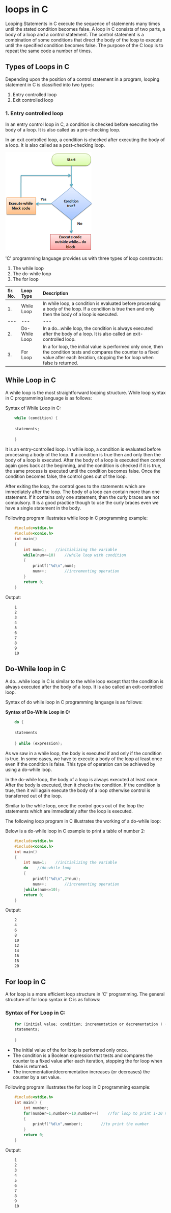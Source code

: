 # loops in C

Looping Statements in C execute the sequence of statements many times until the stated condition becomes false. A loop in C consists of two parts, a body of a loop and a control statement. The control statement is a combination of some conditions that direct the body of the loop to execute until the specified condition becomes false. The purpose of the C loop is to repeat the same code a number of times.

## Types of Loops in C

Depending upon the position of a control statement in a program, looping statement in C is classified into two types:

1. Entry controlled loop
2. Exit controlled loop

### 1. Entry controlled loop

In an entry control loop in C, a condition is checked before executing the body of a loop. It is also called as a pre-checking loop.

In an exit controlled loop, a condition is checked after executing the body of a loop. It is also called as a post-checking loop.

![](assets/entryloopflow.png)

'C' programming language provides us with three types of loop constructs:

1. The while loop
2. The do-while loop
3. The for loop

| **Sr. No.** | **Loop Type** | **Description** |
| :--- | :--- | :--- |
| 1. | While Loop | In while loop, a condition is evaluated before processing a body of the loop. If a condition is true then and only then the body of a loop is executed. |
| --- | --- | --- |
| 2. | Do-While Loop | In a do...while loop, the condition is always executed after the body of a loop. It is also called an exit-controlled loop. |
| 3. | For Loop | In a for loop, the initial value is performed only once, then the condition tests and compares the counter to a fixed value after each iteration, stopping the for loop when false is returned. |

## While Loop in C

A while loop is the most straightforward looping structure. While loop syntax in C programming language is as follows:

Syntax of While Loop in C:

```c
    while (condition) {

    statements;

    }
```

It is an entry-controlled loop. In while loop, a condition is evaluated before processing a body of the loop. If a condition is true then and only then the body of a loop is executed. After the body of a loop is executed then control again goes back at the beginning, and the condition is checked if it is true, the same process is executed until the condition becomes false. Once the condition becomes false, the control goes out of the loop.

After exiting the loop, the control goes to the statements which are immediately after the loop. The body of a loop can contain more than one statement. If it contains only one statement, then the curly braces are not compulsory. It is a good practice though to use the curly braces even we have a single statement in the body.

Following program illustrates while loop in C programming example:

```c
    #include<stdio.h>
    #include<conio.h>
    int main()
    {
        int num=1;    //initializing the variable
        while(num<=10)    //while loop with condition
        {
            printf("%d\n",num);
            num++;        //incrementing operation
        }
        return 0;
    }
```

Output:

```text
    1
    2
    3
    4
    5
    6
    7
    8
    9
    10
```

## **Do-While loop in C**

A do...while loop in C is similar to the while loop except that the condition is always executed after the body of a loop. It is also called an exit-controlled loop.

Syntax of do while loop in C programming language is as follows:

**Syntax of Do-While Loop in C:**

```c
    do {

    statements

    } while (expression);
```

As we saw in a while loop, the body is executed if and only if the condition is true. In some cases, we have to execute a body of the loop at least once even if the condition is false. This type of operation can be achieved by using a do-while loop.

In the do-while loop, the body of a loop is always executed at least once. After the body is executed, then it checks the condition. If the condition is true, then it will again execute the body of a loop otherwise control is transferred out of the loop.

Similar to the while loop, once the control goes out of the loop the statements which are immediately after the loop is executed.

The following loop program in C illustrates the working of a do-while loop:

Below is a do-while loop in C example to print a table of number 2:

```c
    #include<stdio.h>
    #include<conio.h>
    int main()
    {
        int num=1;    //initializing the variable
        do    //do-while loop 
        {
            printf("%d\n",2*num);
            num++;        //incrementing operation
        }while(num<=10);
        return 0;
    }
```

Output:

```text
    2
    4
    6
    8
    10
    12
    14
    16
    18
    20
```

## For loop in C

A for loop is a more efficient loop structure in 'C' programming. The general structure of for loop syntax in C is as follows:

### Syntax of For Loop in C:

```c
    for (initial value; condition; incrementation or decrementation ) {
    statements;

    }
```

* The initial value of the for loop is performed only once.
* The condition is a Boolean expression that tests and compares the counter to a fixed value after each iteration, stopping the for loop when false is returned.
* The incrementation/decrementation increases \(or decreases\) the counter by a set value.

Following program illustrates the for loop in C programming example:

```c
    #include<stdio.h>
    int main() {
        int number;
        for(number=1;number<=10;number++)    //for loop to print 1-10 numbers
        {
            printf("%d\n",number);        //to print the number
        }
        return 0;
    }
```

Output:

```text
    1
    2
    3
    4
    5
    6
    7
    8
    9
    10
```

